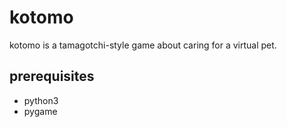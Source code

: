 # kotomo

kotomo is a tamagotchi-style game about caring for a virtual pet.

## prerequisites

- python3
- pygame